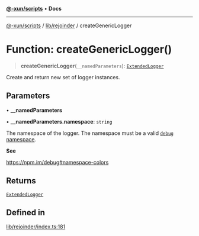 [**@-xun/scripts**](../../../README.md) • **Docs**

***

[@-xun/scripts](../../../README.md) / [lib/rejoinder](../README.md) / createGenericLogger

# Function: createGenericLogger()

> **createGenericLogger**(`__namedParameters`): [`ExtendedLogger`](../interfaces/ExtendedLogger.md)

Create and return new set of logger instances.

## Parameters

• **\_\_namedParameters**

• **\_\_namedParameters.namespace**: `string`

The namespace of the logger. The namespace must be a valid [`debug`
namespace](https://npm.im/debug#namespace-colors).

**See**

https://npm.im/debug#namespace-colors

## Returns

[`ExtendedLogger`](../interfaces/ExtendedLogger.md)

## Defined in

[lib/rejoinder/index.ts:181](https://github.com/Xunnamius/xscripts/blob/184c8e10da5407b40476129ff0f6e538d7df3af0/lib/rejoinder/index.ts#L181)
